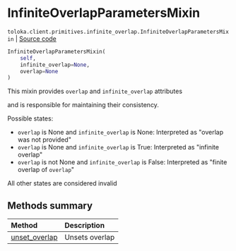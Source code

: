 # InfiniteOverlapParametersMixin
`toloka.client.primitives.infinite_overlap.InfiniteOverlapParametersMixin` | [Source code](https://github.com/Toloka/toloka-kit/blob/v0.1.24/src/client/primitives/infinite_overlap.py#L6)

```python
InfiniteOverlapParametersMixin(
    self,
    infinite_overlap=None,
    overlap=None
)
```

This mixin provides `overlap` and `infinite_overlap` attributes


and is responsible for maintaining their consistency.

Possible states:
* `overlap` is None and `infinite_overlap` is None:
    Interpreted as "overlap was not provided"
* `overlap` is None and `infinite_overlap` is True:
    Interpreted as "infinite overlap"
* `overlap` is not None and `infinite_overlap` is False:
    Interpreted as "finite overlap of `overlap`"

All other states are considered invalid

## Methods summary

| Method | Description |
| :------| :-----------|
[unset_overlap](toloka.client.primitives.infinite_overlap.InfiniteOverlapParametersMixin.unset_overlap.md)| Unsets overlap

